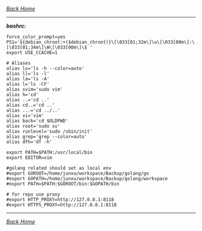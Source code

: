 _*[Back Home](https://bluefalconjun.github.io)*_  
***  


_**bashrc:**_  

    force_color_prompt=yes
    PS1='${debian_chroot:+($debian_chroot)}\[\033[01;32m\]\u\[\033[00m\]:\[\033[01;34m\]\W\[\033[00m\]\$ '    
    export USE_CCACHE=1

    # Aliases
    alias ls='ls -h --color=auto'
    alias ll='ls -l'
    alias la='ls -A'
    alias l='ls -CF'
    alias svim='sudo vim'
    alias h='cd'
    alias ..='cd ..'
    alias cd..='cd ..'
    alias ...='cd ../..'
    alias vi='vim'
    alias back='cd $OLDPWD'
    alias root='sudo su'
    alias runlevel='sudo /sbin/init'
    alias grep='grep --color=auto'
    alias dfh='df -h'

    export PATH=$PATH:/usr/local/bin
    export EDITOR=vim

    #golang related should set as local env
    #export GOROOT=/home/junxu/workspace/Backup/golang/go
    #export GOPATH=/home/junxu/workspace/Backup/golang/workspace
    #export PATH=$PATH:$GOROOT/bin:$GOPATH/bin

    # for repo use proxy
    #export HTTP_PROXY=http://127.0.0.1:8118
    #export HTTPS_PROXY=http://127.0.0.1:8118



***  
_*[Back Home](https://bluefalconjun.github.io)*_  
